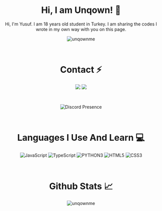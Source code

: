 <div align="center"> <h1>Hi, I am Unqown! 🥳</h1> </div>
<div align="center"> <p>Hi, I'm Yusuf.
I am 18 years old student in Turkey. I am sharing the codes I wrote in my own way with you on this page.
<div align="center"><img src="https://komarev.com/ghpvc/?username=unqownme&label=Ziyaretçi%20Sayısı&color=8279A6" alt="unqownme" align="center"/></div>
</p></div>
<div align="center"><p>‏‏‏‏‏‏‏‏   </p></div>

<div align="center"><h1>Contact ⚡</h1></div>
<div align="center">
<a href="https://discord.com/users/983087451822227476" target="_blank"><img src="https://img.shields.io/badge/-discord-black?style=for-the-badge&logo=discord&logoColor=1e44ee"></a>
<a href="https://github.com/unqownme" target="_blank"><img src="https://img.shields.io/badge/-github-black?style=for-the-badge&logo=github&logoColor=white"></a>
</div>
<div align="center"><p>‏‏‏‏‏‏‏‏   </p></div>
<div align="center"><img alt="Discord Presence" align="center" src= "https://lanyard-profile-readme.vercel.app/api/983087451822227476?theme=light&bg=8279A6&borderRadius=60px&hideBadges=false&animated=true)"></div>
<div align="center"><p>‏‏‏‏‏‏‏‏   </p></div>

<div align="center"> <h1>Languages I Use And Learn 💻</h1></div>
<div align="center">
    <img alt="JavaScript" align="center" src="https://img.shields.io/badge/-Javascript-edb200?style=flat-square&logo=javascript&logoColor=white"/>
    <img alt="TypeScript" align="center" src="https://img.shields.io/badge/-Typescript-007acc?style=flat-square&logo=typescript&logoColor=white"/>
    <img alt="PYTHON3" align="center" src="https://img.shields.io/badge/-Pyhton-yellow?style=flat-square&logo=python&logoColor=white"/>
    <img alt="HTML5" align="center" src="https://img.shields.io/badge/-HTML5-E34F26?style=flat-square&logo=html5&logoColor=white"/>
    <img alt="CSS3" align="center" src="https://img.shields.io/badge/-CSS3-264de4?style=flat-square&logo=css3&logoColor=white"/>
</div>
<div align="center"><p>‏‏‏‏‏‏‏‏   </p></div>

<div align="center"> <h1>Github Stats 📈</h1></div>
<div align="center"><img align="center" src="https://github-readme-stats.vercel.app/api?username=unqownme&theme=dark&show_icons=true&locale=en" alt="unqownme"></div>
